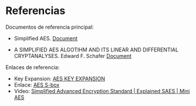 # Referencias

Documentos de referencia principal:

* Simplified AES. [Document](files/S-ADES.pdf)

* A SIMPLIFIED AES ALGOTIHM AND ITS LINEAR AND DIFFERENTIAL CRYPTANALYSES. Edward F. Schafer [Document](files/musa2003%20(S-AES).pdf)

Enlaces de referencia:

* Key Expansion: [AES KEY EXPANSION](https://www.brainkart.com/article/AES-Key-Expansion_8410/)
* Enlace: [AES S-box](https://web.math.pmf.unizg.hr/~duje/kript/tablice/aessbox.html)
* Video: [Simplified Advanced Encryption Standard | Explained SAES | Mini AES](https://www.youtube.com/watch?v=NEmsy8_59q4)
